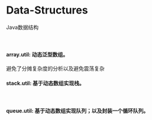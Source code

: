 # Data-Structures
Java数据结构
<br><br>
<br>
#### array.util: 动态泛型数组。<br>
  避免了分摊复杂度的分析以及避免震荡复杂
<br>
#### stack.util: 基于动态数组实现栈。
<br>

#### queue.util: 基于动态数组实现队列；以及封装一个循环队列。

